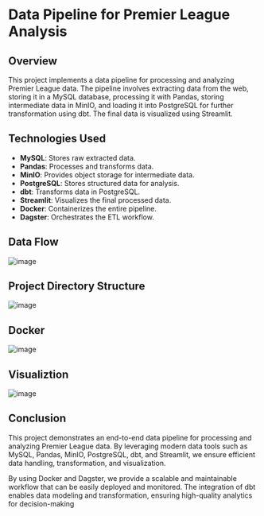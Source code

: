 # Data Pipeline for Premier League Analysis

## Overview
This project implements a data pipeline for processing and analyzing Premier League data. The pipeline involves extracting data from the web, storing it in a MySQL database, processing it with Pandas, storing intermediate data in MinIO, and loading it into PostgreSQL for further transformation using dbt. The final data is visualized using Streamlit.

## Technologies Used
- **MySQL**: Stores raw extracted data.
- **Pandas**: Processes and transforms data.
- **MinIO**: Provides object storage for intermediate data.
- **PostgreSQL**: Stores structured data for analysis.
- **dbt**: Transforms data in PostgreSQL.
- **Streamlit**: Visualizes the final processed data.
- **Docker**: Containerizes the entire pipeline.
- **Dagster**: Orchestrates the ETL workflow.

## Data Flow
![image](https://github.com/user-attachments/assets/ad747436-c1fc-4643-b447-db21ffcf9297)

## Project Directory Structure
![image](https://github.com/user-attachments/assets/b8618e65-04c3-4a7b-acc7-5b2204ab2a68)

## Docker 
![image](https://github.com/user-attachments/assets/34bbaaad-c859-43f1-801f-09947e5b5c41)

## Visualiztion
![image](https://github.com/user-attachments/assets/a904cbcc-89e4-484b-9d42-e5325d8c2533)

## Conclusion
This project demonstrates an end-to-end data pipeline for processing and analyzing Premier League data. By leveraging modern data tools such as MySQL, Pandas, MinIO, PostgreSQL, dbt, and Streamlit, we ensure efficient data handling, transformation, and visualization.

By using Docker and Dagster, we provide a scalable and maintainable workflow that can be easily deployed and monitored. The integration of dbt enables data modeling and transformation, ensuring high-quality analytics for decision-making
